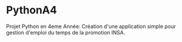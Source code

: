 # PythonA4
Projet Python en 4eme Année: Création d'une application simple pour gestion d'emploi du temps de la promotion INSA.
